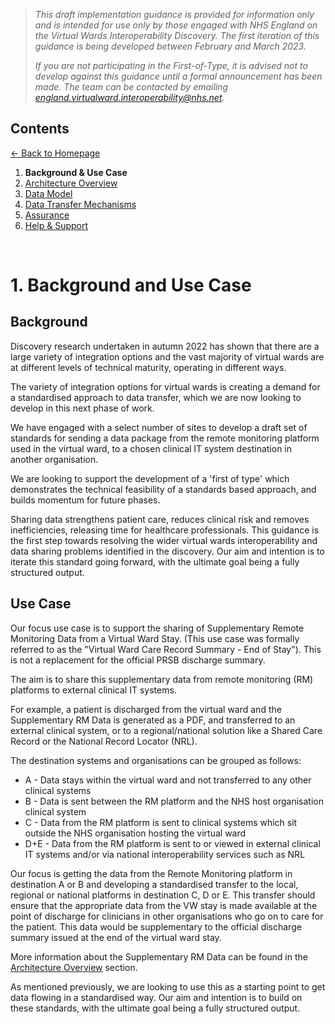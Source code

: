 > *This draft implementation guidance is provided for information only and is intended for use only by those engaged with NHS England on the Virtual Wards Interoperability Discovery. The first iteration of this guidance is being developed between February and March 2023.* 
>
> *If you are not participating in the First-of-Type, it is advised not to develop against this guidance until a formal announcement has been made. The team can be contacted by emailing england.virtualward.interoperability@nhs.net.*


## Contents
[&larr; Back to Homepage](/README.md)
1. **Background & Use Case**
2. [Architecture Overview](/2_Architecture.md)
3. [Data Model](/3_Data_Model.md)
4. [Data Transfer Mechanisms](/4_Data_Transfer_Mechanisms.md)
5. [Assurance](/5_Assurance.md)
6. [Help & Support](/6_Support.md)

<br>

# 1. Background and Use Case

## Background
Discovery research undertaken in autumn 2022 has shown that there are a large variety of integration options and the vast majority of virtual wards are at different levels of technical maturity, operating in different ways.

The variety of integration options for virtual wards is creating a demand for a standardised approach to data transfer, which we are now looking to develop in this next phase of work.

We have engaged with a select number of sites to develop a draft set of standards for sending a data package from the remote monitoring platform used in the virtual ward, to a chosen clinical IT system destination in another organisation.

We are looking to support the development of a 'first of type' which demonstrates the technical feasibility of a standards based approach, and builds momentum for future phases. 

Sharing data strengthens patient care, reduces clinical risk and removes inefficiencies, releasing time for healthcare professionals. This guidance is the first step towards resolving the wider virtual wards interoperability and data sharing problems identified in the discovery. Our aim and intention is to iterate this standard going forward, with the ultimate goal being a fully structured output.

## Use Case
Our focus use case is to support the sharing of Supplementary Remote Monitoring Data from a Virtual Ward Stay. (This use case was formally referred to as the "Virtual Ward Care Record Summary - End of Stay"). This is not a replacement for the official PRSB discharge summary.

The aim is to share this supplementary data from remote monitoring (RM) platforms to external clinical IT systems. 

For example, a patient is discharged from the virtual ward and the Supplementary RM Data is generated as a PDF, and transferred to an external clinical system, or to a regional/national solution like a Shared Care Record or the National Record Locator (NRL).

The destination systems and organisations can be grouped as follows:

- A - Data stays within the virtual ward and not transferred to any other clinical systems
- B - Data is sent between the RM platform and the NHS host organisation clinical system
- C - Data from the RM platform is sent to clinical systems which sit outside the NHS organisation hosting the virtual ward
- D+E - Data from the RM platform is sent to or viewed in external clinical IT systems and/or via national interoperability services such as NRL

Our focus is getting the data from the Remote Monitoring platform in destination A or B and developing a standardised transfer to the local, regional or national platforms in destination C, D or E. This transfer should ensure that the appropriate data from the VW stay is made available at the point of discharge for clinicians in other organisations who go on to care for the patient. This data would be supplementary to the official discharge summary issued at the end of the virtual ward stay.

More information about the Supplementary RM Data can be found in the [Architecture Overview](/2_Architecture.md) section.

As mentioned previously, we are looking to use this as a starting point to get data flowing in a standardised way. Our aim and intention is to build on these standards, with the ultimate goal being a fully structured output. 
